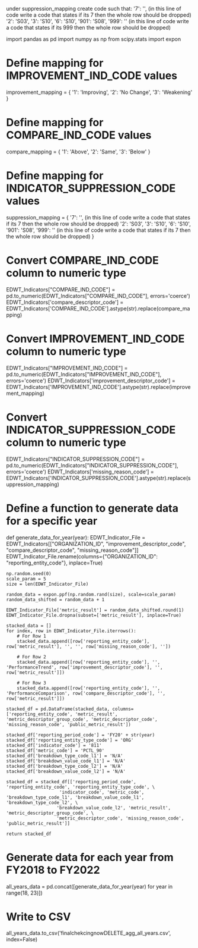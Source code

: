 under suppression_mapping create code such that:
   '7': '', (in this line of code write a code that states if its 7 then the whole row should be dropped)
    '2': 'S03',
    '3': 'S10',
    '6': 'S10',
    '901': 'S08',
    '999': '' (in this line of code write a code that states if its 999 then the whole row should be dropped)



import pandas as pd
import numpy as np
from scipy.stats import expon


# Define mapping for IMPROVEMENT_IND_CODE values
improvement_mapping = {
    '1': 'Improving',
    '2': 'No Change',
    '3': 'Weakening'
}

# Define mapping for COMPARE_IND_CODE values
compare_mapping = {
    '1': 'Above',
    '2': 'Same',
    '3': 'Below'
}

# Define mapping for INDICATOR_SUPPRESSION_CODE values 
suppression_mapping = {
    '7': '', (in this line of code write a code that states if its 7 then the whole row should be dropped)
    '2': 'S03',
    '3': 'S10',
    '6': 'S10',
    '901': 'S08',
    '999': '' (in this line of code write a code that states if its 7 then the whole row should be dropped)
}

# Convert COMPARE_IND_CODE column to numeric type
EDWT_Indicators["COMPARE_IND_CODE"] = pd.to_numeric(EDWT_Indicators["COMPARE_IND_CODE"], errors='coerce')
EDWT_Indicators['compare_descriptor_code'] = EDWT_Indicators['COMPARE_IND_CODE'].astype(str).replace(compare_mapping)

# Convert IMPROVEMENT_IND_CODE column to numeric type
EDWT_Indicators["IMPROVEMENT_IND_CODE"] = pd.to_numeric(EDWT_Indicators["IMPROVEMENT_IND_CODE"], errors='coerce')
EDWT_Indicators['improvement_descriptor_code'] = EDWT_Indicators['IMPROVEMENT_IND_CODE'].astype(str).replace(improvement_mapping)

# Convert INDICATOR_SUPPRESSION_CODE column to numeric type
EDWT_Indicators["INDICATOR_SUPPRESSION_CODE"] = pd.to_numeric(EDWT_Indicators["INDICATOR_SUPPRESSION_CODE"], errors='coerce')
EDWT_Indicators['missing_reason_code'] = EDWT_Indicators['INDICATOR_SUPPRESSION_CODE'].astype(str).replace(suppression_mapping)

# Define a function to generate data for a specific year
def generate_data_for_year(year):
    EDWT_Indicator_File = EDWT_Indicators[["ORGANIZATION_ID", "improvement_descriptor_code", "compare_descriptor_code", "missing_reason_code"]]
    EDWT_Indicator_File.rename(columns={"ORGANIZATION_ID": "reporting_entity_code"}, inplace=True)

    np.random.seed(0)
    scale_param = 5
    size = len(EDWT_Indicator_File)

    random_data = expon.ppf(np.random.rand(size), scale=scale_param)
    random_data_shifted = random_data + 1

    EDWT_Indicator_File['metric_result'] = random_data_shifted.round(1)
    EDWT_Indicator_File.dropna(subset=['metric_result'], inplace=True)

    stacked_data = []
    for index, row in EDWT_Indicator_File.iterrows():
        # For Row 1
        stacked_data.append([row['reporting_entity_code'], row['metric_result'], '', '', row['missing_reason_code'], ''])
        
        # For Row 2
        stacked_data.append([row['reporting_entity_code'], '', 'PerformanceTrend', row['improvement_descriptor_code'], '', row['metric_result']])
        
        # For Row 3
        stacked_data.append([row['reporting_entity_code'], '', 'PerformanceComparison', row['compare_descriptor_code'], '', row['metric_result']])

    stacked_df = pd.DataFrame(stacked_data, columns=['reporting_entity_code', 'metric_result', 'metric_descriptor_group_code', 'metric_descriptor_code', 'missing_reason_code', 'public_metric_result'])

    stacked_df['reporting_period_code'] = 'FY20' + str(year)
    stacked_df['reporting_entity_type_code'] = 'ORG'
    stacked_df['indicator_code'] = '811'
    stacked_df['metric_code'] = 'PCTL_90'
    stacked_df['breakdown_type_code_l1'] = 'N/A'
    stacked_df['breakdown_value_code_l1'] = 'N/A'
    stacked_df['breakdown_type_code_l2'] = 'N/A'
    stacked_df['breakdown_value_code_l2'] = 'N/A'

    stacked_df = stacked_df[['reporting_period_code', 'reporting_entity_code', 'reporting_entity_type_code', \
                        'indicator_code', 'metric_code', 'breakdown_type_code_l1', 'breakdown_value_code_l1', 'breakdown_type_code_l2', \
                       'breakdown_value_code_l2', 'metric_result', 'metric_descriptor_group_code', \
                       'metric_descriptor_code', 'missing_reason_code', 'public_metric_result']]

    return stacked_df

# Generate data for each year from FY2018 to FY2022
all_years_data = pd.concat([generate_data_for_year(year) for year in range(18, 23)])

# Write to CSV
all_years_data.to_csv('finalchekcingnowDELETE_agg_all_years.csv', index=False)
